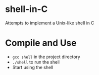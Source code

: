 # shell-in-C
Attempts to implement a Unix-like shell in C

# Compile and Use
- `gcc shell` in the project directory
- `./shell` to run the shell
- Start using the shell
